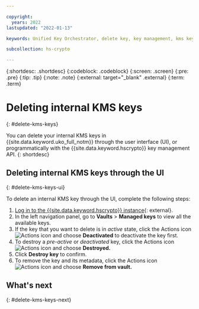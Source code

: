```yaml
---

copyright:
  years: 2022
lastupdated: "2022-01-13"

keywords: Unified Key Orchestrator, delete key, key management, kms key

subcollection: hs-crypto

---
```


{:shortdesc: .shortdesc}
{:codeblock: .codeblock}
{:screen: .screen}
{:pre: .pre}
{:tip: .tip}
{:note: .note}
{:external: target="_blank" .external}
{:term: .term}


# Deleting internal KMS keys
{: #delete-kms-keys}

You can delete your internal KMS keys in {{site.data.keyword.uko_full_notm}} through the user interface (UI), or programmatically with the {{site.data.keyword.hscrypto}} key management API.
{: shortdesc}

## Deleting internal KMS keys through the UI
{: #delete-kms-keys-ui}

To delete an internal KMS key through the UI, complete the following steps:

1. [Log in to the {{site.data.keyword.hscrypto}} instance](https://cloud.ibm.com/login){: external}.
2. In the left navigation panel, go to **Vaults** &gt; **Managed keys** to view all the available keys.
3. If the key that you want to delete is in _active_ state, click the Actions icon ![Actions icon](../icons/action-menu-icon.svg "Actions") and choose **Deactivated** to deactivate the key first.
4. To destroy a _pre-active_ or _deactivated_ key, click the Actions icon ![Actions icon](../icons/action-menu-icon.svg "Actions") and choose **Destroyed.**
5. Click **Destroy key** to confirm.
6. To remove the key and its metadata, click the Actions icon ![Actions icon](../icons/action-menu-icon.svg "Actions") and choose **Remove from vault.**


## What's next
{: #delete-kms-keys-next}


  


